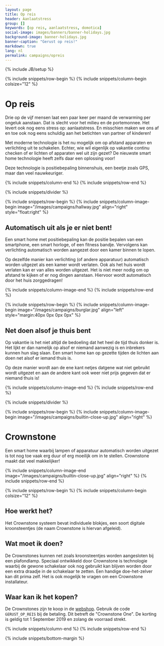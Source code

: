 ```yaml
---
layout: page
title: Op reis
header: Aanlaatstress
group: []
keywords: [op reis, aanlaatstress, domotica]
social-image: images/banners/banner-holidays.jpg
background-image: banner-holidays.jpg
banner-caption: "Gerust op reis!"
markdown: true
lang: nl
permalink: campaigns/opreis
---
```

{% include JB/setup %}

{% include snippets/row-begin %}
{% include snippets/column-begin colsize="12" %}

# Op reis

Drie op de vijf mensen laat een paar keer per maand de verwarming per ongeluk aanstaan. Dat is slecht voor het milieu
en de portemonnee. Het levert ook nog eens stress op: aanlaatstress. En misschien maken we ons af en toe ook nog
eens schuldig aan het betichten van partner of kinderen! 

Met moderne technologie is het nu mogelijk om op afstand apparaten en verlichting uit te schakelen. Echter, wie wil 
eigenlijk op vakantie continu checken of er lichten of apparaten wel uit zijn gezet? De nieuwste smart home
technologie heeft zelfs daar een oplossing voor!

Deze technologie is positiebepaling binnenshuis, een beetje zoals GPS, maar dan veel nauwkeuriger. 

{% include snippets/column-end %}
{% include snippets/row-end %}

{% include snippets/divider %}

{% include snippets/row-begin %}
{% include snippets/column-image-begin image="/images/campaigns/hallway.jpg" align="right" style="float:right" %}

## Automatisch uit als je er niet bent!

Een smart home met positiebepaling kan de positie bepalen van een smartphone, een smart horloge, of een fitness bandje.
Vervolgens kan verlichting automatisch worden aangezet door een kamer binnen te lopen.

Op dezelfde manier kan verlichting (of andere apparatuur) automatisch worden uitgezet als een kamer wordt verlaten.
Ook als het huis wordt verlaten kan er van alles worden uitgezet. Het is niet meer nodig om op afstand te kijken of
er nog dingen aanstaan. Hiervoor wordt automatisch door het huis zorggedragen!

{% include snippets/column-image-end %}
{% include snippets/row-end %}

{% include snippets/row-begin %}
{% include snippets/column-image-begin image="/images/campaigns/burglar.jpg" align="left" style="margin:40px 0px 0px 0px" %}

## Net doen alsof je thuis bent

Op vakantie is het niet altijd de bedoeling dat het heel de tijd thuis donker is. Het lijkt er dan namelijk op alsof
er niemand aanwezig is en inbrekers kunnen hun slag slaan. Een smart home kan op gezette tijden de lichten aan doen
net alsof er iemand thuis is. 

Op deze manier wordt aan de ene kant netjes datgene wat niet gebruikt wordt uitgezet en aan de andere kant ook weer
niet prijs gegeven dat er niemand thuis is! 

{% include snippets/column-image-end %}
{% include snippets/row-end %}

{% include snippets/divider %}

{% include snippets/row-begin %}
{% include snippets/column-image-begin image="/images/campaigns/builtin-close-up.jpg" align="right" %}

# Crownstone

Een smart home waarbij lampen of apparatuur automatisch worden uitgezet is tot nog toe vaak erg duur of erg moeilijk
om in te stellen. Crownstone maakt dat veel makkelijker!
                    
{% include snippets/column-image-end image="/images/campaigns/builtin-close-up.jpg" align="right" %}
{% include snippets/row-end %}

{% include snippets/row-begin %}
{% include snippets/column-begin colsize="12" %}

## Hoe werkt het?

Het Crownstone systeem bevat individuele blokjes, een soort digitale kroonsteentjes (de naam Crownstone is hiervan
afgeleid). 



## Wat moet ik doen?

De Crownstones kunnen net zoals kroonsteentjes worden aangesloten bij een plafondlamp. 
Speciaal ontwikkeld door Crownstone is technologie waarbij de gewone schakelaar ook nog gebruikt kan blijven 
worden door een extra draadje in de schakelaar te zetten.
Een handige doe-het-zelver kan dit prima zelf. Het is ook mogelijk te vragen om een Crownstone installateur.

<!--
## Installatie

De installatie bij een plafondlamp is te zien in de volgende plaatjes:

![Crownstone installatie achter een plafondlamp]({{ site.url }}/attachments/installing-crownstone-light.png){: style="width:100%"}


## Smartphone applicatie
-->

## Waar kan ik het kopen?

De Crownstones zijn te koop in de [webshop](https://shop.crownstone.rocks/products/built-in-crownstone?ref=opreis). Gebruik
de code `GERUST_OP_REIS` bij de betaling. Dit betreft de "Crownstone One". De korting is geldig
tot 1 September 2019 en zolang de voorraad strekt.


<!--

# Bronnen


[1] Infographic: welke apparaten zorgen voor de meeste aanlaatstress ([stylecowboys](https://www.stylecowboys.nl/domotica/infographic-welke-apparaten-zorgen-voor-de-meeste-aanlaatstress), Engels origineel: [Honeywell](https://www.honeywell.com/newsroom/news/2014/12/new-research-uncovers-fear-of-leaving-on-appliances-is-a-major-worry))
-->


<!--
[2] Dangers of double checking: [Psychology Today](https://www.psychologytoday.com/us/articles/200603/the-dangers-double-checking)
-->

{% include snippets/column-end %}
{% include snippets/row-end %}

{% include snippets/bottom-margin %}
